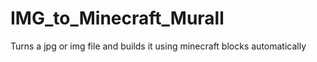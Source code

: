 # IMG_to_Minecraft_Murall
Turns a jpg or img file and builds it using minecraft blocks automatically
